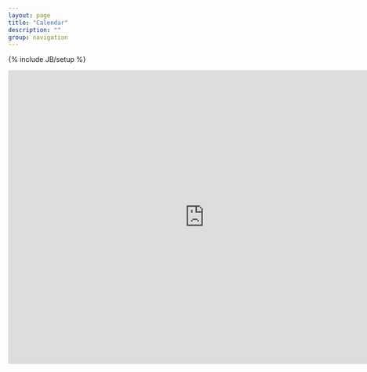 ```yaml
---
layout: page
title: "Calendar"
description: ""
group: navigation
---
```

{% include JB/setup %}

<iframe src="https://www.google.com/calendar/embed?showTitle=0&amp;showCalendars=0&amp;mode=WEEK&amp;height=600&amp;wkst=1&amp;bgcolor=%23FFFFFF&amp;src=debe90c0hvnq19v7heq5uvsgos%40group.calendar.google.com&amp;color=%23AB8B00&amp;ctz=America%2FChicago" style=" border-width:0 " width="800" height="600" frameborder="0" scrolling="no"></iframe>

